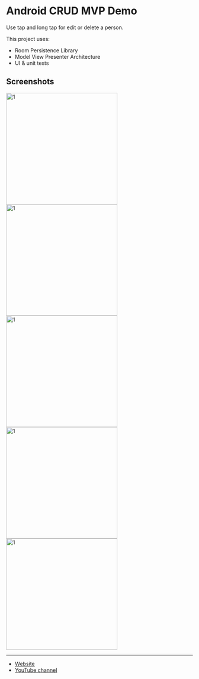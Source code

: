 # Android CRUD MVP Demo

Use tap and long tap for edit or delete a person.

This project uses:

* Room Persistence Library
* Model View Presenter Architecture
* UI & unit tests

## Screenshots

<img width="300" alt="1" src="https://user-images.githubusercontent.com/1444991/26915733-35189bba-4bf5-11e7-9aa1-e88d07656a64.png">
<img width="300" alt="1" src="https://user-images.githubusercontent.com/1444991/26915732-350f98d0-4bf5-11e7-8017-074f99b89626.png">
<img width="300" alt="1" src="https://user-images.githubusercontent.com/1444991/26915851-b5f845dc-4bf5-11e7-8f5e-91a2270467bb.png">
<img width="300" alt="1" src="https://user-images.githubusercontent.com/1444991/26915731-350039f8-4bf5-11e7-92b3-dfccd0c1af61.png">
<img width="300" alt="1" src="https://user-images.githubusercontent.com/1444991/26915730-34e743e4-4bf5-11e7-97e7-8b5799a6c8c9.png">

---

* [Website](https://alvarez.tech/)
* [YouTube channel](https://www.youtube.com/alvareztech)
